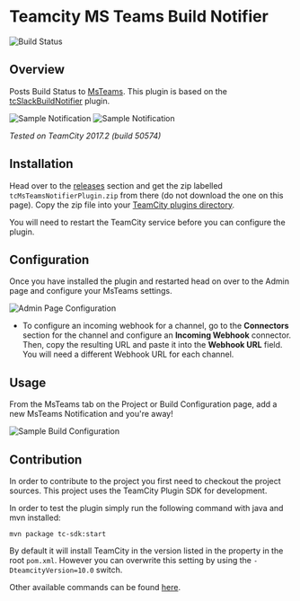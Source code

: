 Teamcity MS Teams Build Notifier
====================

![Build Status](https://travis-ci.org/spyder007/teamcity-msteams-notifier.svg?branch=master)

## Overview

Posts Build Status to [MsTeams](http://teams.microsoft.com).  This plugin is based on the [tcSlackBuildNotifier](https://github.com/PeteGoo/tcSlackBuildNotifier) plugin.

![Sample Notification](https://raw.github.com/spyder007/teamcity-msteams-notifier/master/docs/build-status_pass.png)
![Sample Notification](https://raw.github.com/spyder007/teamcity-msteams-notifier/master/docs/build-status_fail.png)

_Tested on TeamCity 2017.2 (build 50574)_

## Installation
Head over to the [releases](https://github.com/spyder007/teamcity-msteams-notifier/releases) section and get the zip labelled `tcMsTeamsNotifierPlugin.zip` from there (do not download the one on this page). Copy the zip file into your [TeamCity plugins directory](https://confluence.jetbrains.com/display/TCD9/Installing+Additional+Plugins).

You will need to restart the TeamCity service before you can configure the plugin.

## Configuration

Once you have installed the plugin and restarted head on over to the Admin page and configure your MsTeams settings.

![Admin Page Configuration](https://raw.github.com/spyder007/teamcity-msteams-notifier/master/docs/AdminPageBig.png)

- To configure an incoming webhook for a channel, go to the **Connectors** section for the channel and configure an **Incoming Webhook** connector.  Then, copy the resulting URL and paste it into the **Webhook URL** field.  You will need a different Webhook URL for each channel.

## Usage

From the MsTeams tab on the Project or Build Configuration page, add a new MsTeams Notification and you're away!

![Sample Build Configuration](https://raw.github.com/spyder007/teamcity-msteams-notifier/master/docs/build-msteams-config.png)

## Contribution

In order to contribute to the project you first need to checkout the project sources. This project uses the TeamCity Plugin SDK for development.

In order to test the plugin simply run the following command with java and mvn installed:

    mvn package tc-sdk:start

By default it will install TeamCity in the version listed in the property in the root `pom.xml`. However you can overwrite this setting by using the `-DteamcityVersion=10.0` switch.

Other available commands can be found [here](https://github.com/JetBrains/teamcity-sdk-maven-plugin).
